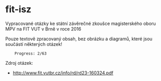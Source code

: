 fit-isz
=======

Vypracované otázky ke státní závěrečné zkoušce magisterského oboru MPV na FIT VUT v Brně v roce 2016

Pouze textově zpracovaný obsah, bez obrázku a diagramů, které jsou součástí některých otázek!

		Progress: 2/63

Zdroj otázek:

 * http://www.fit.vutbr.cz/info/rd/rd23-160324.pdf
